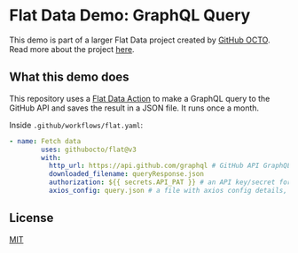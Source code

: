 # Flat Data Demo: GraphQL Query

This demo is part of a larger Flat Data project created by [GitHub OCTO](https://octo.github.com/). Read more about the project [here](https://octo.github.com/projects/flat-data).

## What this demo does

This repository uses a [Flat Data Action](https://github.com/githubocto/flat) to make a GraphQL query to the GitHub API and saves the result in a JSON file. It runs once a month. 

Inside `.github/workflows/flat.yaml`:
```yaml
- name: Fetch data
        uses: githubocto/flat@v3
        with:
          http_url: https://api.github.com/graphql # GitHub API GraphQL endpoint
          downloaded_filename: queryResponse.json
          authorization: ${{ secrets.API_PAT }} # an API key/secret for the GitHub API being used in the grahpQL query
          axios_config: query.json # a file with axios config details, including a graphQL query
```

## License

[MIT](LICENSE)
